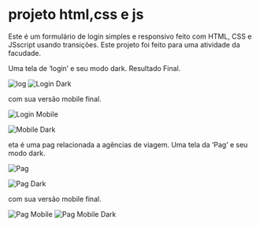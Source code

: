 # projeto html,css e js
Este é um formulário de login simples e responsivo feito com HTML, CSS e JSscript usando transições.
Este projeto foi feito para uma atividade da facudade.

Uma tela de ‘login’ e seu modo dark.
Resultado Final.


![log](https://user-images.githubusercontent.com/92549577/142514671-3d52620e-6593-4519-bf23-59d5d5d93486.jpeg)
![Login Dark](https://user-images.githubusercontent.com/92549577/143490968-b2edcdaa-2741-4724-b0f8-3992f64e051f.jpeg)



com sua versão mobile final.




![Login Mobile](https://user-images.githubusercontent.com/92549577/143492593-50d5a4ce-cd4a-49e4-861a-9766ae8ac332.jpeg)



![Mobile Dark](https://user-images.githubusercontent.com/92549577/143490266-386ef131-1916-4510-8518-05fb37f7e927.jpeg)




eta é uma pag relacionada a agências de viagem.
Uma tela da ‘Pag’ e seu modo dark.




![Pag](https://user-images.githubusercontent.com/92549577/142515387-a21138b6-158e-4c46-9227-69b6a199366d.jpg)


![Pag Dark](https://user-images.githubusercontent.com/92549577/143490131-1f3fb14a-daba-4a7f-b77b-91e12209d94b.jpg)



com sua versão mobile final.


![Pag Mobile](https://user-images.githubusercontent.com/92549577/143491756-9a164144-911d-47b5-9dac-bbf8a68945c6.jpg)
![Pag Mobile Dark](https://user-images.githubusercontent.com/92549577/143490579-4891535f-3858-4182-b709-4abc18b7d06d.jpg)




